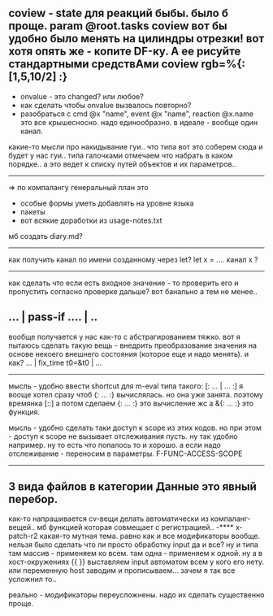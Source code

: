 coview - state для реакций быбы. было б проще.
param @root.tasks
coview вот бы удобно было менять на цилиндры отрезки!
вот хотя опять же - копите DF-ку. А ее рисуйте стандартными средствАми
coview rgb=%{: [1,5,10/2] :}
----

* onvalue - это changed? или любое?
* как сделать чтобы onvalue вызвалось повторно?
* разобраться с cmd @x "name", event @x "name", reaction @x.name
это все крышесносно. надо единообразно. в идеале - вообще один канал.

какие-то мысли про накидывание гуи.. что типа вот это соберем сюда и будет у нас гуи..
типа галочками отмечаем что набрать в каком порядке..
а это ведет к списку путей объектов и их параметров..

*****
=>
по компалангу генеральный план это
- особые формы уметь добавлять на уровне языка
- пакеты
- вот всякие доработки из usage-notes.txt

мб создать diary.md?

****
как получить канал по имени созданному через let?
let x = ....
канал x ?

****
как сделать что если есть входное значение - то проверить его и пропустить согласно проверке дальше?
вот банально а тем не менее..

... | pass-if .... | ..
-----
вообще получается у нас как-то с абстрагированием тяжко. вот я пытаюсь сделать такую вещь - внедрить преобразование значения
на основе некоего внешнего состояния (которое еще и надо менять). и как?
... | fix_time t0=&t0 | ...

----
мысль - удобно ввести shortcut для m-eval типа такого: [: ... | ... :]
я вооще хотел сразу чтоб {: ... :} вычислялась. но она уже занята. поэтому времянка [::]
а потом сделаем {: ... :} это вычисление жс а &{: ... :} это функция.

мысль - удобно сделать таки доступ к scope из этих кодов. но при этом - доступ к scope не вызывает отслеживания пусть.
ну так удобно например. ну то есть что попалось то и хорошо. а если надо отслеживание - переносим в параметры.
F-FUNC-ACCESS-SCOPE

****
3 вида файлов в категории Данные это явный перебор.
----
как-то напрашивается cv-вещи делать автоматически из компаланг-вещей..
мб функцией которая совмещает с регистрацией..
-****
x-patch-r2 какая-то мутная тема. равно как и все модификаторы вообще.
нельзя было сделать что ли просто обработку input да и все?
ну и типа там массив - применяем ко всем. там одна - применяем к одной.
ну а в хост-окружениях {{ }} выставляем input автоматом всем у кого его нету.
или переменную host заводим и прописываем... зачем я так все усложнил то..

реально - модификаторы переусложнены. надо их сделать существенно проще.
